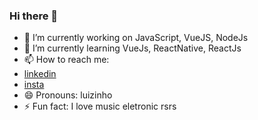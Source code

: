 ### Hi there 👋

- 🔭 I’m currently working on  JavaScript, VueJS, NodeJs
- 🌱 I’m currently learning VueJs, ReactNative, ReactJs
- 📫 How to reach me: 
- [linkedin](https://www.linkedin.com/in/luizpaulogroup/)
- [insta](https://www.instagram.com/luizpaulogroup/)
- 😄 Pronouns: luizinho
- ⚡ Fun fact: I love music eletronic rsrs
